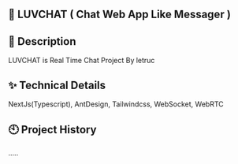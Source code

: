 ## 🚀 LUVCHAT ( Chat Web App Like Messager )

## 💬 Description

LUVCHAT is Real Time Chat Project By letruc

## ✨ Technical Details 

NextJs(Typescript), AntDesign, Tailwindcss, WebSocket, WebRTC

## 🕙 Project History

.....
